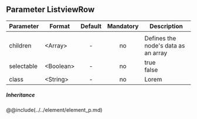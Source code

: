 ## Parameter ListviewRow
|	Parameter			|			Format			|	Default					|	Mandatory	|	Description				| 
|		---				|			---				|	:---:					|	:---:		|		---					|
||||||
|	children	|	<dt>&lt;Array&gt;	|	-	|	no	|	Defines the node's data as an array	|
|	selectable	|	<dt>&lt;Boolean&gt;	|	-	|	no	|	<dt>true<dd><dt>false<dd>	|
|	class	|	<dt>&lt;String&gt;	|	-	|	no	|	Lorem	|


##### Inheritance
@@include(../../element/element_p.md)